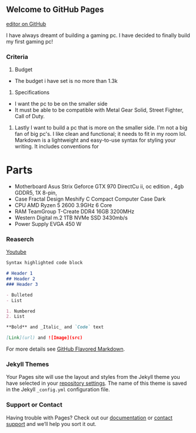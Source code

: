 ## Welcome to GitHub Pages 
[editor on GitHub](https://github.com/jonnyleealas/buildingapc/edit/main/README.md)

I have always dreamt of building a gaming pc. I have decided to finally build my first gaming pc!

### Criteria 
1. Budget
  - The budget i have set is no more than 1.3k
1. Specifications 
  - I want the pc to be on the smaller side
  - It must be able to be compatible with Metal Gear Solid, Street Fighter, Call of Duty.
1. Lastly I want to build a pc that is more on the smaller side. I'm not a big fan of big pc's. I like clean and functional; it needs to fit in my room lol.
Markdown is a lightweight and easy-to-use syntax for styling your writing. It includes conventions for

# Parts
- Motherboard Asus Strix Geforce GTX 970 DirectCu ii, oc edition , 4gb GDDR5, 1X 8-pin, 
- Case Fractal Design Meshify C Compact Computer Case Dark
- CPU AMD Ryzen 5 2600 3.9GHz 6 Core
- RAM TeamGroup T-Create DDR4 16GB 3200MHz
- Western Digital m.2 1TB NVMe SSD 3430mb/s
- Power Supply EVGA 450 W

### Reaserch 
[Youtube](https://www.youtube.com/watch?v=NnETLWP7m9k)

```markdown
Syntax highlighted code block

# Header 1
## Header 2
### Header 3

- Bulleted
- List

1. Numbered
2. List

**Bold** and _Italic_ and `Code` text

[Link](url) and ![Image](src)
```

For more details see [GitHub Flavored Markdown](https://guides.github.com/features/mastering-markdown/).

### Jekyll Themes

Your Pages site will use the layout and styles from the Jekyll theme you have selected in your [repository settings](https://github.com/jonnyleealas/myfirstpc/settings/pages). The name of this theme is saved in the Jekyll `_config.yml` configuration file.

### Support or Contact

Having trouble with Pages? Check out our [documentation](https://docs.github.com/categories/github-pages-basics/) or [contact support](https://support.github.com/contact) and we’ll help you sort it out.
